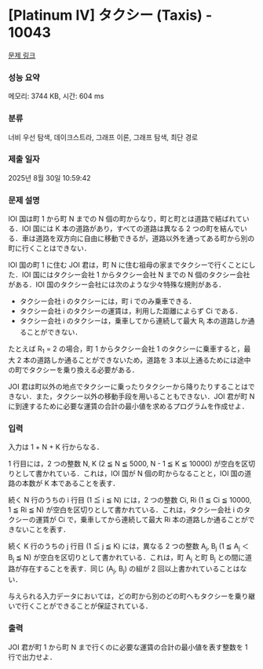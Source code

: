 # [Platinum IV] タクシー (Taxis) - 10043 

[문제 링크](https://www.acmicpc.net/problem/10043) 

### 성능 요약

메모리: 3744 KB, 시간: 604 ms

### 분류

너비 우선 탐색, 데이크스트라, 그래프 이론, 그래프 탐색, 최단 경로

### 제출 일자

2025년 8월 30일 10:59:42

### 문제 설명

<p>IOI 国は町 1 から町 N までの N 個の町からなり，町と町とは道路で結ばれている．IOI 国には K 本の道路があり，すべての道路は異なる 2 つの町を結んでいる．車は道路を双方向に自由に移動できるが，道路以外を通ってある町から別の町に行くことはできない．</p>

<p>IOI 国の町 1 に住む JOI 君は，町 N に住む祖母の家までタクシーで行くことにした．IOI 国にはタクシー会社 1 からタクシー会社 N までの N 個のタクシー会社がある．IOI 国のタクシー会社には次のような少々特殊な規則がある．</p>

<ul>
	<li>タクシー会社 i のタクシーには，町 i でのみ乗車できる．</li>
	<li>タクシー会社 i のタクシーの運賃は，利用した距離によらず Ci である．</li>
	<li>タクシー会社 i のタクシーは，乗車してから連続して最大 R<sub>i</sub> 本の道路しか通ることができない．</li>
</ul>

<p>たとえば R<sub>1</sub> = 2 の場合，町 1 からタクシー会社 1 のタクシーに乗車すると，最大 2 本の道路しか通ることができないため，道路を 3 本以上通るためには途中の町でタクシーを乗り換える必要がある．</p>

<p>JOI 君は町以外の地点でタクシーに乗ったりタクシーから降りたりすることはできない．また，タクシー以外の移動手段を用いることもできない．JOI 君が町 N に到達するために必要な運賃の合計の最小値を求めるプログラムを作成せよ．</p>

### 입력 

 <p>入力は 1 + N + K 行からなる．</p>

<p>1 行目には，2 つの整数 N, K (2 ≦ N ≦ 5000, N - 1 ≦ K ≦ 10000) が空白を区切りとして書かれている．これは，IOI 国が N 個の町からなることと，IOI 国の道路の本数が K 本であることを表す．</p>

<p>続く N 行のうちの i 行目 (1 ≦ i ≦ N) には，2 つの整数 Ci, Ri (1 ≦ Ci ≦ 10000, 1 ≦ Ri ≦ N) が空白を区切りとして書かれている．これは，タクシー会社 i のタクシーの運賃が Ci で，乗車してから連続して最大 Ri 本の道路しか通ることができないことを表す．</p>

<p>続く K 行のうちの j 行目 (1 ≦ j ≦ K) には，異なる 2 つの整数 A<sub>j</sub>, B<sub>j</sub> (1 ≦ A<sub>j</sub> ＜ B<sub>j</sub> ≦ N) が空白を区切りとして書かれている．これは，町 A<sub>j</sub> と町 B<sub>j</sub> との間に道路が存在することを表す．同じ (A<sub>j</sub>, B<sub>j</sub>) の組が 2 回以上書かれていることはない．</p>

<p>与えられる入力データにおいては，どの町から別のどの町へもタクシーを乗り継いで行くことができることが保証されている．</p>

### 출력 

 <p>JOI 君が町 1 から町 N まで行くのに必要な運賃の合計の最小値を表す整数を 1 行で出力せよ．</p>

